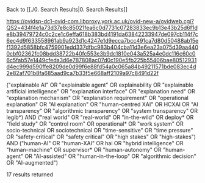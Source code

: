 Back to [[./0. Search Results|0. Search Results]]

https://ovidsp-dc1-ovid-com.libproxy.york.ac.uk/ovid-new-a/ovidweb.cgi?QS2=434f4e1a73d37e8c85021fea6c0d7731c07283833ec9b13e43b25d6f1de8b39479724c0c2ce1c6effa618b383bd4191da63842233947de097cb114f7c6ec4d9f633558961ab9a923d1c4247e1d9ecca7bcc491ca7d80d50488ab15ef1392d5858bfc4759901edd337dfbc983b404cba11d3e6ea23a075d39aa4400cbf02362fc08bdd38722b40fc553e3b9dc1810e043a525a4e0dc116c60c06c5fab57e1449cfeda3d6e787808ac07d0c190e5fb225b55406bae80512931d4ec999d590ffe8209de0d99f6e88fd54a0c065a84b49211571bde083ec4d2e82af701b8fa685aad9ca7b33f5e668aff2109a97c8491d22f


  ("explainable AI" OR "explainable agent" OR explainability OR "explainable artificial intelligence" OR "explanation interface" OR "explanation need" OR "explanation mechanism" OR "explanation requirement" OR "operational explanation" OR "AI explanation" OR "human-centred XAI" OR HCXAI OR "AI transparency" OR "algorithmic transparency" OR "system transparency" OR legib*)
  AND
  ("real world" OR "real-world" OR "in-the-wild" OR deploy* OR "field study" OR "control room" OR operational* OR "work system" OR socio-technical OR sociotechnical OR "time-sensitive" OR "time pressure" OR "safety-critical" OR "safety critical" OR "high stakes" OR "high-stakes")
  AND
  ("human-AI" OR "human-XAI" OR hai OR "hybrid intelligence" OR "human-machine" OR supervisor* OR "human-autonomy" OR "human-agent" OR "AI-assisted" OR "human-in-the-loop" OR "algorithmic decision" OR "AI-augmented")


17 results returned